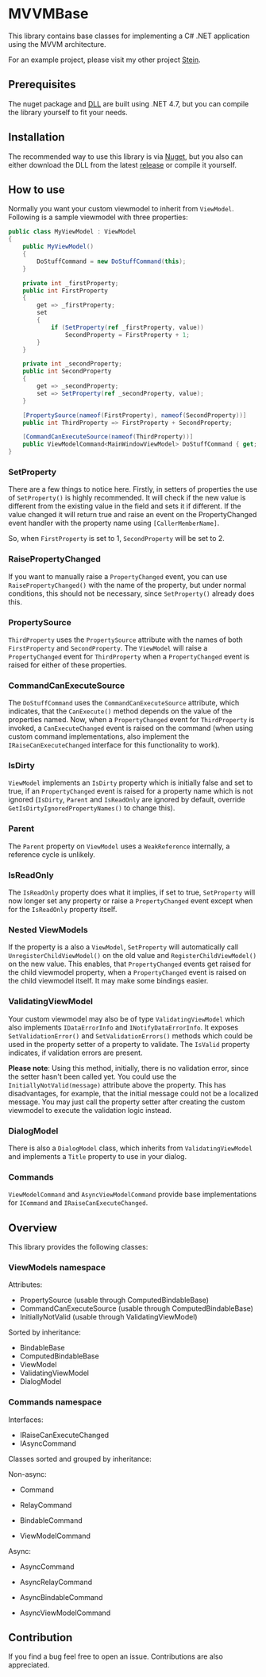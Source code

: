 # MVVMBase
This library contains base classes for implementing a C# .NET application using the MVVM architecture.

For an example project, please visit my other project [Stein](https://github.com/nkristek/Stein).

## Prerequisites

The nuget package and [DLL](https://github.com/nkristek/MVVMBase/releases) are built using .NET 4.7, but you can compile the library yourself to fit your needs.

## Installation

The recommended way to use this library is via [Nuget](https://www.nuget.org/packages/nkristek.MVVMBase/), but you also can either download the DLL from the latest [release](https://github.com/nkristek/MVVMBase/releases) or compile it yourself.

## How to use

Normally you want your custom viewmodel to inherit from `ViewModel`. Following is a sample viewmodel with three properties:

```csharp
public class MyViewModel : ViewModel
{
    public MyViewModel()
    {
        DoStuffCommand = new DoStuffCommand(this);
    }

    private int _firstProperty;
    public int FirstProperty
    {
        get => _firstProperty;
        set
        {
            if (SetProperty(ref _firstProperty, value))
                SecondProperty = FirstProperty + 1;
        }
    }

    private int _secondProperty;
    public int SecondProperty
    {
        get => _secondProperty;
        set => SetProperty(ref _secondProperty, value);
    }

    [PropertySource(nameof(FirstProperty), nameof(SecondProperty))]
    public int ThirdProperty => FirstProperty + SecondProperty;

    [CommandCanExecuteSource(nameof(ThirdProperty))]
    public ViewModelCommand<MainWindowViewModel> DoStuffCommand { get; }
}
```

### SetProperty

There are a few things to notice here. Firstly, in setters of properties the use of `SetProperty()` is highly recommended. It will check if the new value is different from the existing value in the field and sets it if different. If the value changed it will return true and raise an event on the PropertyChanged event handler with the property name using `[CallerMemberName]`.

So, when `FirstProperty` is set to 1, `SecondProperty` will be set to 2. 

### RaisePropertyChanged

If you want to manually raise a `PropertyChanged` event, you can use `RaisePropertyChanged()` with the name of the property, but under normal conditions, this should not be necessary, since `SetProperty()` already does this.

### PropertySource

`ThirdProperty` uses the `PropertySource` attribute with the names of both `FirstProperty` and `SecondProperty`. The `ViewModel` will raise a `PropertyChanged` event for `ThirdProperty` when a `PropertyChanged` event is raised for either of these properties.

### CommandCanExecuteSource

The `DoStuffCommand` uses the `CommandCanExecuteSource` attribute, which indicates, that the `CanExecute()` method depends on the value of the properties named. Now, when a `PropertyChanged` event for `ThirdProperty` is invoked, a `CanExecuteChanged` event is raised on the command (when using custom command implementations, also implement the `IRaiseCanExecuteChanged` interface for this functionality to work).

### IsDirty

`ViewModel` implements an `IsDirty` property which is initially false and set to true, if an `PropertyChanged` event is raised for a property name which is not ignored (`IsDirty`, `Parent` and `IsReadOnly` are ignored by default, override `GetIsDirtyIgnoredPropertyNames()` to change this).

### Parent

The `Parent` property on `ViewModel` uses a `WeakReference` internally, a reference cycle is unlikely.

### IsReadOnly

The `IsReadOnly` property does what it implies, if set to true, `SetProperty` will now longer set any property or raise a `PropertyChanged` event except when for the `IsReadOnly` property itself.

### Nested ViewModels

If the property is a also a `ViewModel`, `SetProperty` will automatically call `UnregisterChildViewModel()` on the old value and `RegisterChildViewModel()` on the new value. This enables, that `PropertyChanged` events get raised for the child viewmodel property, when a `PropertyChanged` event is raised on the child viewmodel itself. It may make some bindings easier.

### ValidatingViewModel

Your custom viewmodel may also be of type `ValidatingViewModel` which also implements `IDataErrorInfo` and `INotifyDataErrorInfo`. It exposes `SetValidationError()` and `SetValidationErrors()` methods which could be used in the property setter of a property to validate. The `IsValid` property indicates, if validation errors are present.

**Please note**: Using this method, initially, there is no validation error, since the setter hasn't been called yet. You could use the `InitiallyNotValid(message)` attribute above the property. This has disadvantages, for example, that the initial message could not be a localized message. You may just call the property setter after creating the custom viewmodel to execute the validation logic instead. 

### DialogModel

There is also a `DialogModel` class, which inherits from `ValidatingViewModel` and implements a `Title` property to use in your dialog.

### Commands

`ViewModelCommand` and `AsyncViewModelCommand` provide base implementations for `ICommand` and `IRaiseCanExecuteChanged`.

## Overview

This library provides the following classes:

### ViewModels namespace

Attributes:
- PropertySource (usable through ComputedBindableBase)
- CommandCanExecuteSource (usable through ComputedBindableBase)
- InitiallyNotValid (usable through ValidatingViewModel)

Sorted by inheritance:
- BindableBase
- ComputedBindableBase
- ViewModel
- ValidatingViewModel
- DialogModel

### Commands namespace

Interfaces:
- IRaiseCanExecuteChanged
- IAsyncCommand

Classes sorted and grouped by inheritance:

Non-async:
- Command
- RelayCommand

- BindableCommand
- ViewModelCommand

Async:
- AsyncCommand
- AsyncRelayCommand

- AsyncBindableCommand
- AsyncViewModelCommand

## Contribution

If you find a bug feel free to open an issue. Contributions are also appreciated.
